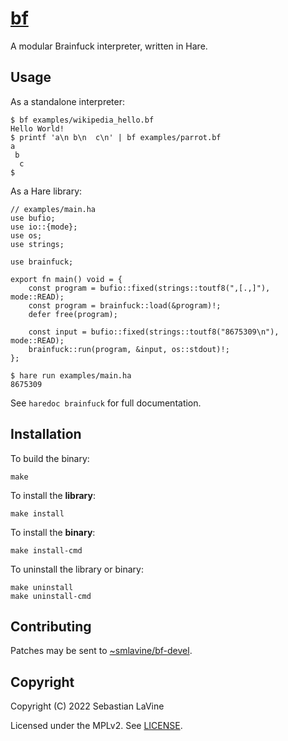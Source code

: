# [bf](https://sr.ht/~smlavine/bf)

A modular Brainfuck interpreter, written in Hare.

## Usage

As a standalone interpreter:

```
$ bf examples/wikipedia_hello.bf
Hello World!
$ printf 'a\n b\n  c\n' | bf examples/parrot.bf
a
 b
  c
$
```

As a Hare library:

```hare
// examples/main.ha
use bufio;
use io::{mode};
use os;
use strings;

use brainfuck;

export fn main() void = {
	const program = bufio::fixed(strings::toutf8(",[.,]"), mode::READ);
	const program = brainfuck::load(&program)!;
	defer free(program);

	const input = bufio::fixed(strings::toutf8("8675309\n"), mode::READ);
	brainfuck::run(program, &input, os::stdout)!;
};
```

```
$ hare run examples/main.ha
8675309
```

See `haredoc brainfuck` for full documentation.

## Installation

To build the binary:

```
make
```

To install the **library**:

```
make install
```

To install the **binary**:

```
make install-cmd
```

To uninstall the library or binary:

```
make uninstall
make uninstall-cmd
```

## Contributing

Patches may be sent to [~smlavine/bf-devel](https://lists.sr.ht/~smlavine/bf-devel).

## Copyright

Copyright (C) 2022 Sebastian LaVine

Licensed under the MPLv2. See [LICENSE][license].

[license]: https://git.sr.ht/~smlavine/bf/tree/master/item/LICENSE
